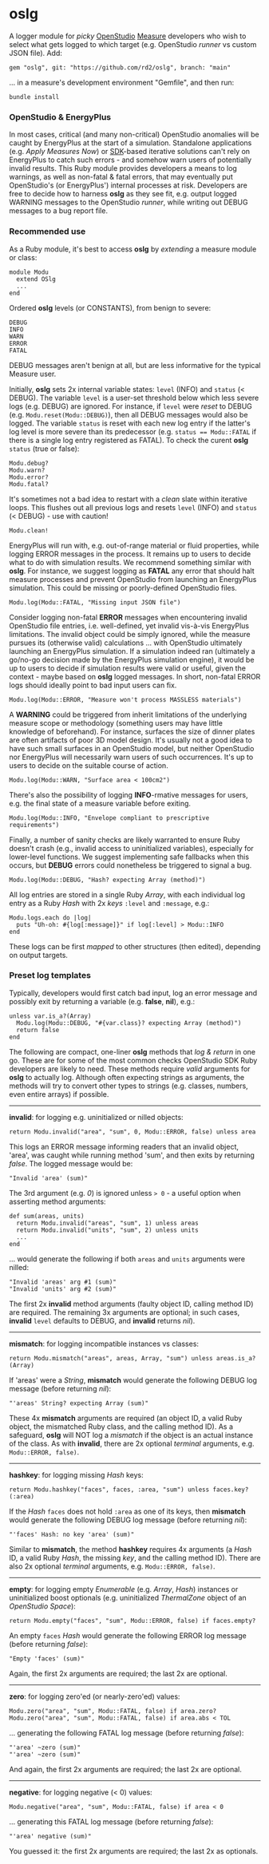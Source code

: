 # oslg

A logger module for _picky_ [OpenStudio](https://openstudio-sdk-documentation.s3.amazonaws.com/index.html) [Measure](https://nrel.github.io/OpenStudio-user-documentation/reference/measure_writing_guide/) developers who wish to select what gets logged to which target (e.g. OpenStudio _runner_ vs custom JSON file). Add:

```
gem "oslg", git: "https://github.com/rd2/oslg", branch: "main"
```

... in a measure's development environment "Gemfile", and then run:

```
bundle install
```

### OpenStudio & EnergyPlus

In most cases, critical (and many non-critical) OpenStudio anomalies will be caught by EnergyPlus at the start of a simulation. Standalone applications (e.g. _Apply Measures Now_) or [SDK](https://openstudio-sdk-documentation.s3.amazonaws.com/index.html)-based iterative solutions can't rely on EnergyPlus to catch such errors - and somehow warn users of potentially invalid results. This Ruby module provides developers a means to log warnings, as well as non-fatal & fatal errors, that may eventually put OpenStudio's (or EnergyPlus') internal processes at risk. Developers are free to decide how to harness __oslg__ as they see fit, e.g. output logged WARNING messages to the OpenStudio _runner_, while writing out DEBUG messages to a bug report file.

### Recommended use

As a Ruby module, it's best to access __oslg__ by _extending_ a measure module or class:

```
module Modu
  extend OSlg
  ...
end
```

Ordered __oslg__ levels (or CONSTANTS), from benign to severe:

```
DEBUG
INFO
WARN
ERROR
FATAL
```

DEBUG messages aren't benign at all, but are less informative for the typical Measure user.

Initially, __oslg__ sets 2x internal variable states: `level` (INFO) and `status` (< DEBUG). The variable `level` is a user-set threshold below which less severe logs (e.g. DEBUG) are ignored. For instance, if `level` were _reset_ to DEBUG (e.g. `Modu.reset(Modu::DEBUG)`), then all DEBUG messages would also be logged. The variable `status` is reset with each new log entry if the latter's log level is more severe than its predecessor (e.g. `status == Modu::FATAL` if there is a single log entry registered as FATAL). To check the curent __oslg__ `status` (true or false):  

```
Modu.debug?
Modu.warn?
Modu.error?
Modu.fatal?
```

It's sometimes not a bad idea to restart with a _clean_ slate within iterative loops. This flushes out all previous logs and resets `level` (INFO) and `status` (< DEBUG) - use with caution!

```
Modu.clean!
```

EnergyPlus will run with, e.g. out-of-range material or fluid properties, while logging ERROR messages in the process. It remains up to users to decide what to do with simulation results. We recommend something similar with __oslg__. For instance, we suggest logging as __FATAL__ any error that should halt measure processes and prevent OpenStudio from launching an EnergyPlus simulation. This could be missing or poorly-defined OpenStudio files.

```
Modu.log(Modu::FATAL, "Missing input JSON file")
```

Consider logging non-fatal __ERROR__ messages when encountering invalid OpenStudio file entries, i.e. well-defined, yet invalid vis-à-vis EnergyPlus limitations. The invalid object could be simply ignored, while the measure pursues its (otherwise valid) calculations ... with OpenStudio ultimately launching an EnergyPlus simulation. If a simulation indeed ran (ultimately a go/no-go decision made by the EnergyPlus simulation engine), it would be up to users to decide if simulation results were valid or useful, given the context - maybe based on __oslg__ logged messages. In short, non-fatal ERROR logs should ideally point to bad input users can fix.

```
Modu.log(Modu::ERROR, "Measure won't process MASSLESS materials")
```

A __WARNING__ could be triggered from inherit limitations of the underlying measure scope or methodology (something users may have little knowledge of beforehand). For instance, surfaces the size of dinner plates are often artifacts of poor 3D model design. It's usually not a good idea to have such small surfaces in an OpenStudio model, but neither OpenStudio nor EnergyPlus will necessarily warn users of such occurrences. It's up to users to decide on the suitable course of action.

```
Modu.log(Modu::WARN, "Surface area < 100cm2")
```

There's also the possibility of logging __INFO__-rmative messages for users, e.g. the final state of a measure variable before exiting.

```
Modu.log(Modu::INFO, "Envelope compliant to prescriptive requirements")
```

Finally, a number of sanity checks are likely warranted to ensure Ruby doesn't crash (e.g., invalid access to uninitialized variables), especially for lower-level functions. We suggest implementing safe fallbacks when this occurs, but __DEBUG__ errors could nonetheless be triggered to signal a bug.

```
Modu.log(Modu::DEBUG, "Hash? expecting Array (method)")
```

All log entries are stored in a single Ruby _Array_, with each individual log entry as a Ruby _Hash_ with 2x _keys_ ```:level``` and ```:message```, e.g.:

```
Modu.logs.each do |log|
  puts "Uh-oh: #{log[:message]}" if log[:level] > Modu::INFO
end
```

These logs can be first _mapped_ to other structures (then edited), depending on output targets.

### Preset log templates

Typically, developers would first catch bad input, log an error message and possibly exit by returning a variable (e.g. __false__, __nil__), e.g.:  

```
unless var.is_a?(Array)
  Modu.log(Modu::DEBUG, "#{var.class}? expecting Array (method)")
  return false
end
```

The following are compact, one-liner __oslg__ methods that _log & return_ in one go. These are for some of the most common checks OpenStudio SDK Ruby developers are likely to need. These methods require _valid_ arguments for __oslg__ to actually log. Although often expecting strings as arguments, the methods will try to convert other types to strings (e.g. classes, numbers, even entire arrays) if possible.

 ---

__invalid__: for logging  e.g. uninitialized or nilled objects:

```
return Modu.invalid("area", "sum", 0, Modu::ERROR, false) unless area
```

This logs an ERROR message informing readers that an invalid object, 'area', was caught while running method 'sum', and then exits by returning _false_. The logged message would be:

```
"Invalid 'area' (sum)"
```

The 3rd argument (e.g. _0_) is ignored unless `> 0` - a useful option when asserting method arguments:

```
def sum(areas, units)
  return Modu.invalid("areas", "sum", 1) unless areas
  return Modu.invalid("units", "sum", 2) unless units
  ...
end
```

... would generate the following if both `areas` and `units` arguments were nilled:
```
"Invalid 'areas' arg #1 (sum)"
"Invalid 'units' arg #2 (sum)"
```

The first 2x __invalid__ method arguments (faulty object ID, calling method ID) are required. The remaining 3x arguments are optional; in such cases, __invalid__ `level` defaults to DEBUG, and __invalid__ returns _nil_).

---

__mismatch__: for logging incompatible instances vs classes:

```
return Modu.mismatch("areas", areas, Array, "sum") unless areas.is_a?(Array)
```

If 'areas' were a _String_, __mismatch__ would generate the following DEBUG log message (before returning _nil_):

```
"'areas' String? expecting Array (sum)"
```

These 4x __mismatch__ arguments are required (an object ID, a valid Ruby object, the mismatched Ruby class, and the calling method ID). As a safeguard, __oslg__ will NOT log a _mismatch_ if the object is an actual instance of the class. As with __invalid__, there are 2x optional _terminal_ arguments, e.g. `Modu::ERROR, false)`.

---

__hashkey__: for logging missing _Hash_ keys:

```
return Modu.hashkey("faces", faces, :area, "sum") unless faces.key?(:area)
```

If the _Hash_ `faces` does not hold `:area` as one of its keys, then __mismatch__ would generate the following DEBUG log message (before returning _nil_):

```
"'faces' Hash: no key 'area' (sum)"
```

Similar to __mismatch__, the method __hashkey__ requires 4x arguments (a _Hash_ ID, a valid Ruby _Hash_, the missing _key_, and the calling method ID). There are also 2x optional _terminal_ arguments, e.g. `Modu::ERROR, false)`.

---

__empty__: for logging empty _Enumerable_ (e.g. _Array_, _Hash_) instances or uninitialized boost optionals (e.g. uninitialized _ThermalZone_ object of an _OpenStudio Space_):

```
return Modu.empty("faces", "sum", Modu::ERROR, false) if faces.empty?
```

An empty `faces` _Hash_ would generate the following ERROR log message (before returning _false_):

```
"Empty 'faces' (sum)"
```

Again, the first 2x arguments are required; the last 2x are optional.

---

__zero__: for logging zero'ed (or nearly-zero'ed) values:

```
Modu.zero("area", "sum", Modu::FATAL, false) if area.zero?
Modu.zero("area", "sum", Modu::FATAL, false) if area.abs < TOL
```
... generating the following FATAL log message (before returning _false_):

```
"'area' ~zero (sum)"
"'area' ~zero (sum)"
```

And again, the first 2x arguments are required; the last 2x are optional.

---

__negative__: for logging negative (< 0) values:

```
Modu.negative("area", "sum", Modu::FATAL, false) if area < 0
```
... generating this FATAL log message (before returning _false_):

```
"'area' negative (sum)"
```

You guessed it: the first 2x arguments are required; the last 2x as optionals.
